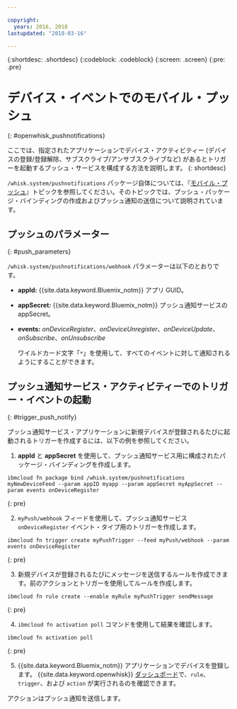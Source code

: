 ```yaml
---

copyright:
  years: 2016, 2018
lastupdated: "2018-03-16"

---
```


{:shortdesc: .shortdesc}
{:codeblock: .codeblock}
{:screen: .screen}
{:pre: .pre}

# デバイス・イベントでのモバイル・プッシュ
{: #openwhisk_pushnotifications}

ここでは、指定されたアプリケーションでデバイス・アクティビティー (デバイスの登録/登録解除、サブスクライブ/アンサブスクライブなど) があるとトリガーを起動するプッシュ・サービスを構成する方法を説明します。
{: shortdesc}

`/whisk.system/pushnotifications` パッケージ自体については、『[モバイル・プッシュ](./mobile_push_actions.html)』トピックを参照してください。そのトピックでは、プッシュ・パッケージ・バインディングの作成およびプッシュ通知の送信について説明されています。

## プッシュのパラメーター
{: #push_parameters}

`/whisk.system/pushnotifications/webhook` パラメーターは以下のとおりです。
- **appId:** {{site.data.keyword.Bluemix_notm}} アプリ GUID。
- **appSecret:** {{site.data.keyword.Bluemix_notm}} プッシュ通知サービスの appSecret。
- **events:** _onDeviceRegister_、_onDeviceUnregister_、_onDeviceUpdate_、_onSubscribe_、_onUnsubscribe_

  ワイルドカード文字「`*`」を使用して、すべてのイベントに対して通知されるようにすることができます。

## プッシュ通知サービス・アクティビティーでのトリガー・イベントの起動
{: #trigger_push_notify}

プッシュ通知サービス・アプリケーションに新規デバイスが登録されるたびに起動されるトリガーを作成するには、以下の例を参照してください。

1. **appId** と **appSecret** を使用して、プッシュ通知サービス用に構成されたパッケージ・バインディングを作成します。
  ```
  ibmcloud fn package bind /whisk.system/pushnotifications myNewDeviceFeed --param appID myapp --param appSecret myAppSecret --param events onDeviceRegister
  ```
  {: pre}

2. `myPush/webhook` フィードを使用して、プッシュ通知サービス `onDeviceRegister` イベント・タイプ用のトリガーを作成します。
  ```
  ibmcloud fn trigger create myPushTrigger --feed myPush/webhook --param events onDeviceRegister
  ```
  {: pre}

3. 新規デバイスが登録されるたびにメッセージを送信するルールを作成できます。前のアクションとトリガーを使用してルールを作成します。
  ```
  ibmcloud fn rule create --enable myRule myPushTrigger sendMessage
  ```
  {: pre}

4. `ibmcloud fn activation poll` コマンドを使用して結果を確認します。
  ```
  ibmcloud fn activation poll
  ```
  {: pre}

5. {{site.data.keyword.Bluemix_notm}} アプリケーションでデバイスを登録します。 {{site.data.keyword.openwhisk}} [ダッシュボード](https://console.bluemix.net/openwhisk/dashboard)で、`rule`、`trigger`、および `action` が実行されるのを確認できます。

  アクションはプッシュ通知を送信します。
